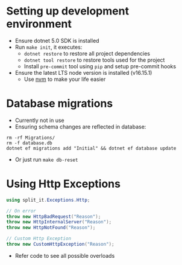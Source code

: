 # Setting up development environment
- Ensure dotnet 5.0 SDK is installed
- Run `make init`, it executes:
    - `dotnet restore` to restore all project dependencies
    - `dotnet tool restore` to restore tools used for the project
    - Install `pre-commit` tool using `pip` and setup pre-commit hooks
- Ensure the latest LTS node version is installed (v16.15.1)
    - Use [nvm](https://github.com/nvm-sh/nvm) to make your life easier

# Database migrations
- Currently not in use
- Ensuring schema changes are reflected in database:
```
rm -rf Migrations/
rm -f database.db
dotnet ef migrations add "Initial" && dotnet ef database update 
```
- Or just run `make db-reset`

# Using Http Exceptions
```c#
using split_it.Exceptions.Http;

// On error
throw new HttpBadRequest("Reason");
throw new HttpInternalServer("Reason");
throw new HttpNotFound("Reason");

// Custom Http Exception
throw new CustomHttpException("Reason");
```
- Refer code to see all possible overloads
